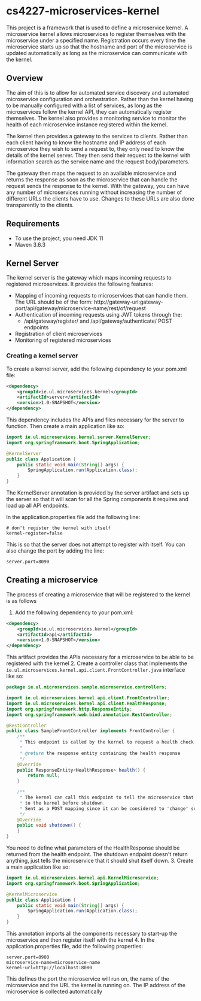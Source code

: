 # cs4227-microservices-kernel
This project is a framework that is used to define a microservice kernel. A microservice kernel allows microservices to register
themselves with the microservice under a specified name. Registration occurs every time the microservice starts up so that the
hostname and port of the microservice is updated automatically as long as the microservice can communicate with the kernel. 

## Overview
The aim of this is to allow for automated service discovery and automated microservice configuration and orchestration.
Rather than the kernel having to be manually configured with a list of services, as long as the microservices follow the kernel API,
they can automatically register themselves. The kernel also provides a monitoring service to monitor the health of each microservice 
instance registered within the kernel.

The kernel then provides a gateway to the services to clients. Rather than each client having to know the hostname 
and IP address of each microservice they wish to send a request to, they only need to know the details of the kernel server.
They then send their request to the kernel with information search as the service name and the request body/parameters. 

The gateway then maps the request to an available microservice and returns the response as soon as the microservice that
can handle the request sends the response to the kernel. With the gateway, you can have any number of microservices running without 
increasing the number of different URLs the clients have to use. Changes to these URLs are also done transparently to the clients.  

## Requirements
- To use the project, you need JDK 11
- Maven 3.6.3

## Kernel Server
The kernel server is the gateway which maps incoming requests to registered microservices. It provides the following features:
- Mapping of incoming requests to microservices that can handle them. The URL should be of the form:
http://gateway-url:gateway-port/api/gateway/microservice-name/rest/of/request
- Authentication of incoming requests using JWT tokens through the:
  - /api/gateway/register/ and /api/gateway/authenticate/ POST endpoints
- Registration of client microservices
- Monitoring of registered microservices

### Creating a kernel server
To create a kernel server, add the following dependency to your pom.xml file:
```xml
<dependency>
    <groupId>ie.ul.microservices.kernel</groupId>
    <artifactId>server</artifactId>
    <version>1.0-SNAPSHOT</version>
</dependency>
```
This dependency includes the APIs and files necessary for the server to function. Then create a main application like so:
```java
import ie.ul.microservices.kernel.server.KernelServer;
import org.springframework.boot.SpringApplication;

@KernelServer
public class Application {
    public static void main(String[] args) {
        SpringApplication.run(Application.class);
    }
}
```
The KernelServer annotation is provided by the server artifact and sets up the server so that it will scan for all the Spring
components it requires and load up all API endpoints.

In the application.properties file add the following line:
```
# don't register the kernel with itself
kernel-register=false
```
This is so that the server does not attempt to register with itself. You can also change the port by adding the line:
```
server.port=8090
```

## Creating a microservice
The process of creating a microservice that will be registered to the kernel is as follows
1. Add the following dependency to your pom.xml:
```xml
<dependency>
    <groupId>ie.ul.microservices.kernel</groupId>
    <artifactId>api</artifactId>
    <version>1.0-SNAPSHOT</version>
</dependency>
```
This artifact provides the APIs necessary for a microservice to be able to be registered with the kernel
2. Create a controller class that implements the `ie.ul.microservices.kernel.api.client.FrontController.java` interface like so:
```java
package ie.ul.microservices.sample.microservice.controllers;

import ie.ul.microservices.kernel.api.client.FrontController;
import ie.ul.microservices.kernel.api.client.HealthResponse;
import org.springframework.http.ResponseEntity;
import org.springframework.web.bind.annotation.RestController;

@RestController
public class SampleFrontController implements FrontController {
    /**
     * This endpoint is called by the kernel to request a health check on the microservice
     *
     * @return the response entity containing the health response
     */
    @Override
    public ResponseEntity<HealthResponse> health() {
        return null;
    }

    /**
     * The kernel can call this endpoint to tell the microservice that it should be shutdown. The response should be sent back
     * to the kernel before shutdown.
     * Sent as a POST mapping since it can be considered to "change" something on the server, i.e. the status of it
     */
    @Override
    public void shutdown() {
    }
}
```
You need to define what parameters of the HealthResponse should be returned from the health endpoint. The shutdown endpoint
doesn't return anything, just tells the microservice that it should shut itself down.
3. Create a main application like so:
```java
import ie.ul.microservices.kernel.api.KernelMicroservice;
import org.springframework.boot.SpringApplication;

@KernelMicroservice
public class Application {
    public static void main(String[] args) {
        SpringApplication.run(Application.class);
    }
}
```
This annotation imports all the components necessary to start-up the microservice and then register itself with the
kernel
4. In the application.properties file, add the following properties:
```
server.port=8900
microservice-name=microservice-name
kernel-url=http://localhost:8080
```
This defines the port the microservice will run on, the name of the microservice and the URL the kernel is running on. The
IP address of the microservice is collected automatically